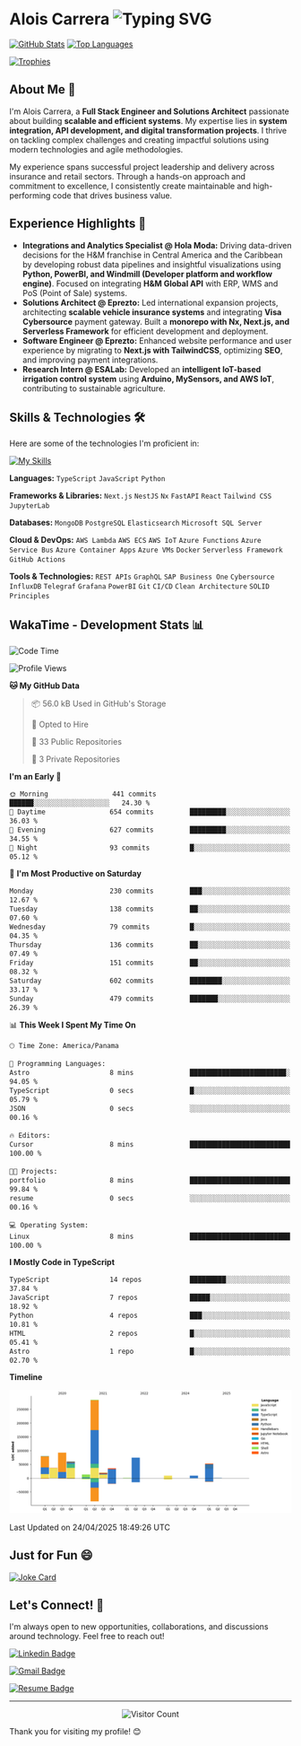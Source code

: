 # Alois Carrera <img src="https://readme-typing-svg.demolab.com?font=Fira+Code&size=28&pause=1000&color=36BCF7&width=435&lines=Full+Stack+Engineer;Solutions+Architect;Systems+Integration;API+Development;Scalable+Web+Apps;Passionate+Innovation" alt="Typing SVG" />

<!-- START: Header Image - Replace with your actual header image URL -->
<!-- <p align="center">
  <img src="YOUR_HEADER_IMAGE_URL_HERE" alt="Alois Carrera Header" width="800" />
</p> -->
<!-- END: Header Image -->

[![GitHub Stats](https://github-readme-stats.vercel.app/api?username=AloisCRR&show_icons=true&theme=dark)](https://github.com/AloisCRR)
[![Top Languages](https://github-readme-stats.vercel.app/api/top-langs/?username=AloisCRR&layout=compact&theme=dark)](https://github.com/AloisCRR)
<!-- [![GitHub Streak](https://streak-stats.demolab.com/?user=AloisCRR)](https://git.io/streak-stats) -->
[![Trophies](https://github-profile-trophy.vercel.app/?username=AloisCRR&theme=dark)](https://github.com/AloisCRR)

## About Me 👋

I'm Alois Carrera, a **Full Stack Engineer and Solutions Architect** passionate about building **scalable and efficient systems**.  My expertise lies in **system integration, API development, and digital transformation projects**.  I thrive on tackling complex challenges and creating impactful solutions using modern technologies and agile methodologies.

My experience spans successful project leadership and delivery across insurance and retail sectors. Through a hands-on approach and commitment to excellence, I consistently create maintainable and high-performing code that drives business value.

## Experience Highlights 🚀

* **Integrations and Analytics Specialist @ Hola Moda:** Driving data-driven decisions for the H&M franchise in Central America and the Caribbean by developing robust data pipelines and insightful visualizations using **Python, PowerBI, and Windmill (Developer platform and workflow engine)**. Focused on integrating **H&M Global API** with ERP, WMS and PoS (Point of Sale) systems.
* **Solutions Architect @ Eprezto:** Led international expansion projects, architecting **scalable vehicle insurance systems** and integrating **Visa Cybersource** payment gateway. Built a **monorepo with Nx, Next.js, and Serverless Framework** for efficient development and deployment.
* **Software Engineer @ Eprezto:** Enhanced website performance and user experience by migrating to **Next.js with TailwindCSS**, optimizing **SEO**, and improving payment integrations.
* **Research Intern @ ESALab:** Developed an **intelligent IoT-based irrigation control system** using **Arduino, MySensors, and AWS IoT**, contributing to sustainable agriculture.

## Skills & Technologies 🛠️

Here are some of the technologies I'm proficient in:

[![My Skills](https://skillicons.dev/icons?i=ts,js,py,nodejs,nextjs,nestjs,react,tailwind,mongodb,postgres,elasticsearch,aws,azure,docker,grafana,git,githubactions,graphql)](https://skillicons.dev)

**Languages:**
`TypeScript` `JavaScript` `Python`

**Frameworks & Libraries:**
`Next.js` `NestJS` `Nx` `FastAPI` `React` `Tailwind CSS` `JupyterLab`

**Databases:**
`MongoDB` `PostgreSQL` `Elasticsearch` `Microsoft SQL Server`

**Cloud & DevOps:**
`AWS Lambda` `AWS ECS` `AWS IoT` `Azure Functions` `Azure Service Bus` `Azure Container Apps` `Azure VMs` `Docker` `Serverless Framework` `GitHub Actions`

**Tools & Technologies:**
`REST APIs` `GraphQL` `SAP Business One` `Cybersource` `InfluxDB` `Telegraf` `Grafana` `PowerBI` `Git` `CI/CD` `Clean Architecture` `SOLID Principles`

## WakaTime - Development Stats 📊

<!--START_SECTION:waka-->
![Code Time](http://img.shields.io/badge/Code%20Time-1%2C980%20hrs%207%20mins-blue)

![Profile Views](http://img.shields.io/badge/Profile%20Views-2-blue)

**🐱 My GitHub Data** 

> 📦 56.0 kB Used in GitHub's Storage 
 > 
> 💼 Opted to Hire
 > 
> 📜 33 Public Repositories 
 > 
> 🔑 3 Private Repositories 
 > 
**I'm an Early 🐤** 

```text
🌞 Morning                441 commits         ██████░░░░░░░░░░░░░░░░░░░   24.30 % 
🌆 Daytime                654 commits         █████████░░░░░░░░░░░░░░░░   36.03 % 
🌃 Evening                627 commits         █████████░░░░░░░░░░░░░░░░   34.55 % 
🌙 Night                  93 commits          █░░░░░░░░░░░░░░░░░░░░░░░░   05.12 % 
```
📅 **I'm Most Productive on Saturday** 

```text
Monday                   230 commits         ███░░░░░░░░░░░░░░░░░░░░░░   12.67 % 
Tuesday                  138 commits         ██░░░░░░░░░░░░░░░░░░░░░░░   07.60 % 
Wednesday                79 commits          █░░░░░░░░░░░░░░░░░░░░░░░░   04.35 % 
Thursday                 136 commits         ██░░░░░░░░░░░░░░░░░░░░░░░   07.49 % 
Friday                   151 commits         ██░░░░░░░░░░░░░░░░░░░░░░░   08.32 % 
Saturday                 602 commits         ████████░░░░░░░░░░░░░░░░░   33.17 % 
Sunday                   479 commits         ███████░░░░░░░░░░░░░░░░░░   26.39 % 
```


📊 **This Week I Spent My Time On** 

```text
🕑︎ Time Zone: America/Panama

💬 Programming Languages: 
Astro                    8 mins              ████████████████████████░   94.05 % 
TypeScript               0 secs              █░░░░░░░░░░░░░░░░░░░░░░░░   05.79 % 
JSON                     0 secs              ░░░░░░░░░░░░░░░░░░░░░░░░░   00.16 % 

🔥 Editors: 
Cursor                   8 mins              █████████████████████████   100.00 % 

🐱‍💻 Projects: 
portfolio                8 mins              █████████████████████████   99.84 % 
resume                   0 secs              ░░░░░░░░░░░░░░░░░░░░░░░░░   00.16 % 

💻 Operating System: 
Linux                    8 mins              █████████████████████████   100.00 % 
```

**I Mostly Code in TypeScript** 

```text
TypeScript               14 repos            █████████░░░░░░░░░░░░░░░░   37.84 % 
JavaScript               7 repos             █████░░░░░░░░░░░░░░░░░░░░   18.92 % 
Python                   4 repos             ███░░░░░░░░░░░░░░░░░░░░░░   10.81 % 
HTML                     2 repos             █░░░░░░░░░░░░░░░░░░░░░░░░   05.41 % 
Astro                    1 repo              █░░░░░░░░░░░░░░░░░░░░░░░░   02.70 % 
```



**Timeline**

![Lines of Code chart](https://raw.githubusercontent.com/AloisCRR/AloisCRR/main/assets/bar_graph.png)


 Last Updated on 24/04/2025 18:49:26 UTC
<!--END_SECTION:waka-->

## Just for Fun 😄

<!-- START: Random Dev Joke - You can choose from Joke, Meme, or Quote. Using Joke for now.  You can switch to Meme or Quote if you prefer -->
[![Joke Card](https://readme-jokes.vercel.app/api)](https://readme-jokes.vercel.app/)
<!-- END: Random Dev Joke -->


## Let's Connect! 🤝

I'm always open to new opportunities, collaborations, and discussions around technology. Feel free to reach out!

[![Linkedin Badge](https://img.shields.io/badge/LinkedIn-0077B5?style=for-the-badge&logo=linkedin&logoColor=white)](https://www.linkedin.com/in/alois-carrera)
<!-- [![GitHub Badge](https://img.shields.io/badge/GitHub-100000?style=for-the-badge&logo=github&logoColor=white)](https://github.com/AloisCRR) -->

[![Gmail Badge](https://img.shields.io/badge/Gmail-D14836?style=for-the-badge&logo=gmail&logoColor=white)](mailto:aloiscarrera@gmail.com)

[![Resume Badge](https://img.shields.io/badge/Resume-000000?style=for-the-badge&logo=document&logoColor=white)](https://aloiscrr.github.io/resume/)
<!-- [![Twitter Badge](https://img.shields.io/badge/Twitter-1DA1F2?style=for-the-badge&logo=twitter&logoColor=white)](https://twitter.com/AloisCRR) -->

---

<p align="center">
  <img src="https://profile-counter.glitch.me/AloisCRR/count.svg" alt="Visitor Count"/>
</p>

Thank you for visiting my profile! 😊